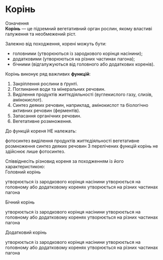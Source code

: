 
# Корiнь
<div class="eoz-wrap">
<span class="eoz">Означення</span>
<div class="eoz-text">
<b>Корiнь</b> — це пiдземний вегетативний орган рослин, якому властивi галуження та необмежений рiст.
</div>
</div>


Залежно вiд походження, коренi можуть бути:
* <span class="p1">головними</span> (утворюються iз зародкового корiнця насiнини);
* <span class="p1">додатковими</span> (утворюються на рiзних частинах пагона);
* <span class="p1">бiчними</span> (вiдгалужуються вiд головного або додаткових коренiв).

 
Корiнь виконує ряд важливих **функцiй**:
1. <span class="p1">Закрiплення</span> рослини в ґрунтi.
2. <span class="p1">Поглинання</span> води та мiнеральних речовин.
3. <span class="p1">Видiлення</span> продуктiв життєдiяльностi (вуглекислого газу, слизiв, амiнокислот).
4. <span class="p1">Синтез</span> деяких речовин, наприклад, амiнокислот та бiологiчно активних речовин (ферментiв).
5. <span class="p1">Запасання</span> органiчних речовин.
6. <span class="p1">Вегетативне розмноження</span>.

<quiz correctLabel="correct" incorrectLabel="incorrect" checkLabel="check"> 
    <question text="">
        <p>До функцій кореня НЕ належать:</p>
        <answer correct>фотосинтез</answer>
        <answer>виділення продуктів життєдіяльності</answer>
        <answer>вегетативне розмноження</answer>
        <answer>синтез деяких речовин</answer>
    <explanation>
    З перелічених функцій корінь не здійснює лише фотосинтез.
    </explanation>
    </question>
    <question text="">
        <p>Співвіднесіть різновид кореня за походженням із його характеристикою:<br/>
        Головний корінь</p>
        <answer correct>утворюється із зародкового корінця насінини</answer>
        <answer>утворюється на головному або додатковому коренях</answer>
        <answer>утворюється на різних частинах пагона</answer>
    </question>
    <question text="">
        <p>Бічний корінь</p>
        <answer>утворюється із зародкового корінця насінини</answer>
        <answer correct>утворюється на головному або додатковому коренях</answer>
        <answer>утворюється на різних частинах пагона</answer>
    </question>
    <question text="">
        <p>Додатковий корінь</p>
        <answer>утворюється із зародкового корінця насінини</answer>
        <answer>утворюється на головному або додатковому коренях</answer>
        <answer correct>утворюється на різних частинах пагона</answer>
    </question>
</quiz>
